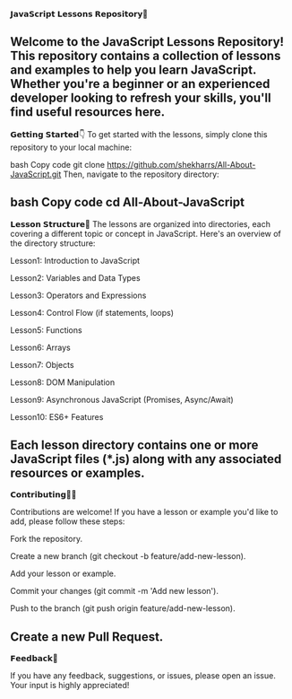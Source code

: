 𝗝𝗮𝘃𝗮𝗦𝗰𝗿𝗶𝗽𝘁 𝗟𝗲𝘀𝘀𝗼𝗻𝘀 𝗥𝗲𝗽𝗼𝘀𝗶𝘁𝗼𝗿𝘆🚀

Welcome to the JavaScript Lessons Repository! This repository contains a collection of lessons and examples to help you learn JavaScript. Whether you're a beginner or an experienced developer looking to refresh your skills, you'll find useful resources here.
-------------------------------------------------------------------------------------------------------------------------------------------------------------------------------------------

𝗚𝗲𝘁𝘁𝗶𝗻𝗴 𝗦𝘁𝗮𝗿𝘁𝗲𝗱👇
To get started with the lessons, simply clone this repository to your local machine:

bash
Copy code
git clone https://github.com/shekharrs/All-About-JavaScript.git
Then, navigate to the repository directory:

bash
Copy code
cd All-About-JavaScript
-------------------------------------------------------------------------------------------------------------------------------------------------------------------------------------------

𝗟𝗲𝘀𝘀𝗼𝗻 𝗦𝘁𝗿𝘂𝗰𝘁𝘂𝗿𝗲📝
The lessons are organized into directories, each covering a different topic or concept in JavaScript. Here's an overview of the directory structure:

Lesson1: Introduction to JavaScript

Lesson2: Variables and Data Types

Lesson3: Operators and Expressions

Lesson4: Control Flow (if statements, loops)

Lesson5: Functions

Lesson6: Arrays

Lesson7: Objects

Lesson8: DOM Manipulation

Lesson9: Asynchronous JavaScript (Promises, Async/Await)

Lesson10: ES6+ Features

Each lesson directory contains one or more JavaScript files (*.js) along with any associated resources or examples.
-------------------------------------------------------------------------------------------------------------------------------------------------------------------------------------------

𝗖𝗼𝗻𝘁𝗿𝗶𝗯𝘂𝘁𝗶𝗻𝗴👨‍💻

Contributions are welcome! If you have a lesson or example you'd like to add, please follow these steps:

Fork the repository.

Create a new branch (git checkout -b feature/add-new-lesson).

Add your lesson or example.

Commit your changes (git commit -m 'Add new lesson').

Push to the branch (git push origin feature/add-new-lesson).

Create a new Pull Request.
-------------------------------------------------------------------------------------------------------------------------------------------------------------------------------------------

𝗙𝗲𝗲𝗱𝗯𝗮𝗰𝗸🎃

If you have any feedback, suggestions, or issues, please open an issue. Your input is highly appreciated!

